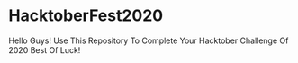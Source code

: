 # HacktoberFest2020
Hello Guys! 
Use This Repository To Complete Your Hacktober Challenge Of 2020
Best Of Luck!
